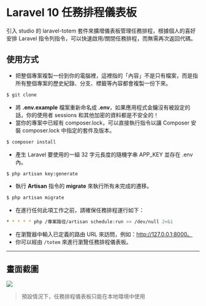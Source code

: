# Laravel 10 任務排程儀表板

引入 studio 的 laravel-totem 套件來擴增儀表板管理任務排程，根據個人的喜好安排 Laravel 指令列指令，可以快速啟用/關閉任務排程，而無需再次返回代碼。

## 使用方式
- 把整個專案複製一份到你的電腦裡，這裡指的「內容」不是只有檔案，而是指所有整個專案的歷史紀錄、分支、標籤等內容都會複製一份下來。
```sh
$ git clone
```
- 將 __.env.example__ 檔案重新命名成 __.env__，如果應用程式金鑰沒有被設定的話，你的使用者 sessions 和其他加密的資料都是不安全的！
- 當你的專案中已經有 composer.lock，可以直接執行指令以讓 Composer 安裝 composer.lock 中指定的套件及版本。
```sh
$ composer install
```
- 產生 Laravel 要使用的一組 32 字元長度的隨機字串 APP_KEY 並存在 .env 內。
```sh
$ php artisan key:generate
```
- 執行 __Artisan__ 指令的 __migrate__ 來執行所有未完成的遷移。
```sh
$ php artisan migrate
```
- 在進行任何此項工作之前，請確保任務排程運行如下：
```sh
* * * * * php /專案路徑/artisan schedule:run >> /dev/null 2>&1
```
- 在瀏覽器中輸入已定義的路由 URL 來訪問，例如：http://127.0.0.1:8000。
- 你可以經由 `/totem` 來進行瀏覽任務排程儀表板。

----

## 畫面截圖
![](https://i.imgur.com/KmYK5KM.png)
> 預設情況下，任務排程儀表板只能在本地環境中使用
